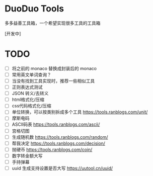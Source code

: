 # DuoDuo Tools

多多益善工具箱，一个希望实现很多工具的工具箱

[开发中]

# TODO

- [ ] 将之前的 monaco 替换成封装后的 monaco
- [ ] 常用英文单词查询？
- [ ] 当没有找到工具实现时，推荐一些相似工具
- [ ] 正则表达式测试
- [ ] JSON 转义/去转义
- [ ] html格式化/压缩
- [ ] css代码格式化/压缩
- [ ] 单位转换，可以按类别拆成多个工具   https://tools.ranblogs.com/unit/
- [ ] 摩斯电码
- [ ] ASCII码表 https://tools.ranblogs.com/ascii/
- [ ] 宫格切图
- [ ] 生成随机数 https://tools.ranblogs.com/random/
- [ ] 帮我决定 https://tools.ranblogs.com/decision/
- [ ] 抛硬币 https://tools.ranblogs.com/coin/
- [ ] 数字转金额大写 
- [ ] 手持弹幕
- [ ] uuid 生成支持设置是否大写 https://uutool.cn/uuid/
